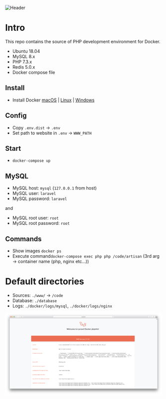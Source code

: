 ![Header](https://i.imgur.com/RGvYEaS.png)

# Intro
This repo contains the source of PHP development environment for Docker.

* Ubuntu 18.04
* MySQL 8.x
* PHP 7.3.x
* Redis 5.0.x
* Docker compose file

## Install
* Install Docker [macOS](https://store.docker.com/editions/community/docker-ce-desktop-mac) | [Linux](https://docs.docker.com/install/linux/docker-ce/ubuntu/) | [Windows](https://store.docker.com/editions/community/docker-ce-desktop-windows)

## Config
* Copy `.env.dist`  →  `.env`
* Set path to website in `.env` → `WWW_PATH`

## Start
* `docker-compose up`

## MySQL
* MySQL host: `mysql` (`127.0.0.1` from host)
* MySQL user: `laravel`
* MySQL password: `laravel`

and

* MySQL root user: `root`
* MySQL root password: `root`

## Commands
* Show images `docker ps`
* Execute command`docker-compose exec php php /code/artisan`
(3rd arg → container name (php, nginx etc...))

# Default directories
* Sources: `./www/` → `/code`
* Database: `./database`
* Logs: `./docker/logs/mysql`, `./docker/logs/nginx`

![screenshot](www/public/screenshot.png)
